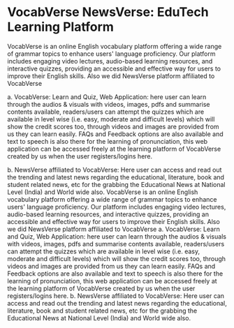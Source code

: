 # VocabVerse NewsVerse: EduTech Learning Platform

VocabVerse is an online English vocabulary platform offering a wide range of grammar topics to enhance users' language proficiency. Our platform includes engaging video lectures, audio-based learning resources, and interactive quizzes, providing an accessible and effective way for users to improve their English skills. Also we did NewsVerse platform affiliated to VocabVerse

a. VocabVerse: Learn and Quiz, Web Application: here user can learn through the audios & visuals with videos, images, pdfs and summarise contents available, readers/users can attempt the quizzes which are available in level wise (i.e. easy, moderate and difficult levels) which will show the credit scores too, through videos and images are provided from us they can learn easily. FAQs and Feedback options are also available and text to speech is also there for the learning of pronunciation, this web application can be accessed freely at the learning platform of VocabVerse created by us when the user registers/logins here.

b. NewsVerse affiliated to VocabVerse: Here user can access and read out the trending and latest news regarding the educational, literature, book and student related news, etc for the grabbing the Educational News at National Level (India) and World wide also.
VocabVerse is an online English vocabulary platform offering a wide range of grammar topics to enhance users' language proficiency. Our platform includes engaging video lectures, audio-based learning resources, and interactive quizzes, providing an accessible and effective way for users to improve their English skills. Also we did NewsVerse platform affiliated to VocabVerse a. VocabVerse: Learn and Quiz, Web Application: here user can learn through the audios & visuals with videos, images, pdfs and summarise contents available, readers/users can attempt the quizzes which are available in level wise (i.e. easy, moderate and difficult levels) which will show the credit scores too, through videos and images are provided from us they can learn easily. FAQs and Feedback options are also available and text to speech is also there for the learning of pronunciation, this web application can be accessed freely at the learning platform of VocabVerse created by us when the user registers/logins here. b. NewsVerse affiliated to VocabVerse: Here user can access and read out the trending and latest news regarding the educational, literature, book and student related news, etc for the grabbing the Educational News at National Level (India) and World wide also.
